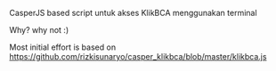 CasperJS based script untuk akses KlikBCA menggunakan terminal 

Why? why not :)

Most initial effort is based on https://github.com/rizkisunaryo/casper_klikbca/blob/master/klikbca.js 